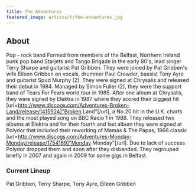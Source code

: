 ```yaml
---
title: The Adventures
featured_image: artists/t/the-adventures.jpg
---
```

## About

Pop - rock band
Formed from members of the Belfast, Northern Ireland punk pop band Starjets and Tango Brigade in the early 80's, lead singer Terry Sharpe and guitarist Pat Gribben. They were joined by Pat Gribben's wife Eileen Gribben on vocals, drummer Paul Crowder, bassist Tony Ayre and guitarist Spud Murphy (2). They were signed at Chrysalis and released their debut in 1984. Managed by Simon Fuller (2), they were the support band of Tears For Fears world tour in 1985. After one album at Chrysalis, they were signed by Elektra in 1987 where they scored their biggest hit [url=http://www.discogs.com/Adventures-Broken-Land/release/1415924]"Broken Land"[/url], a No.20 hit in the U.K. charts and the most played song on BBC Radio 1 in 1988. They released two albums at Elektra and for their fourth and last album they were signed at Polydor that included their reworking of Mamas & The Papas, 1966 classic [url=http://www.discogs.com/Adventures-Monday-Monday/release/1754169]"Monday Monday"[/url]. Due to lack of success Polydor dropped them and soon after they disbanded. They regrouped briefly in 2007 and again in 2009 for some gigs in Belfast.

### Current Lineup

Pat Gribben, Terry Sharpe, Tony Ayre, Eileen Gribben


